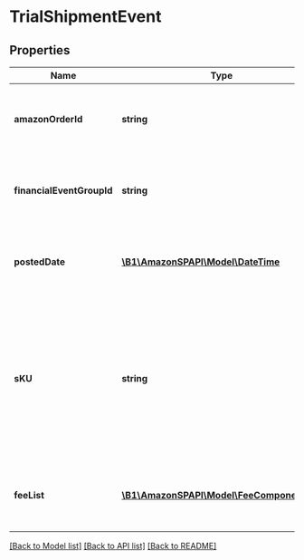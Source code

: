# TrialShipmentEvent

## Properties
Name | Type | Description | Notes
------------ | ------------- | ------------- | -------------
**amazonOrderId** | **string** | An Amazon-defined identifier for an order. | [optional] 
**financialEventGroupId** | **string** | The identifier of the financial event group. | [optional] 
**postedDate** | [**\B1\AmazonSPAPI\Model\\DateTime**](\DateTime.md) | The date and time when the financial event was posted. | [optional] 
**sKU** | **string** | The seller SKU of the item. The seller SKU is qualified by the seller&#39;s seller ID, which is included with every call to the Selling Partner API. | [optional] 
**feeList** | [**\B1\AmazonSPAPI\Model\FeeComponentList**](FeeComponentList.md) | A list of fees charged by Amazon for trial shipments. | [optional] 

[[Back to Model list]](../README.md#documentation-for-models) [[Back to API list]](../README.md#documentation-for-api-endpoints) [[Back to README]](../README.md)


